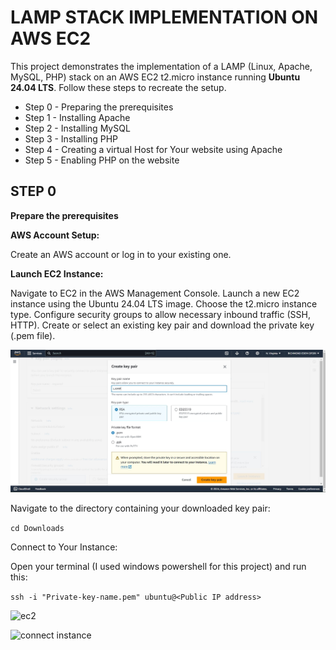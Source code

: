 # LAMP STACK IMPLEMENTATION ON AWS EC2
This project demonstrates the implementation of a LAMP (Linux, Apache, MySQL, PHP) stack on an AWS EC2 t2.micro instance running **Ubuntu 24.04 LTS**. Follow these steps to recreate the setup.
- Step 0 - Preparing the prerequisites
- Step 1 - Installing Apache
- Step 2 - Installing MySQL
- Step 3 - Installing PHP
- Step 4 - Creating a virtual Host for Your website using Apache
- Step 5 - Enabling PHP on the website
## STEP 0
**Prepare the prerequisites**

**AWS Account Setup:**

Create an AWS account or log in to your existing one.


**Launch EC2 Instance:**

Navigate to EC2 in the AWS Management Console.
Launch a new EC2 instance using the Ubuntu 24.04 LTS image.
Choose the t2.micro instance type.
Configure security groups to allow necessary inbound traffic (SSH, HTTP).
Create or select an existing key pair and download the private key (.pem file).

![key pair](images/key%20pair.png)

Navigate to the directory containing your downloaded key pair:

```cd Downloads```

Connect to Your Instance:

Open your terminal (I used windows powershell for this project) and run this:

```ssh -i "Private-key-name.pem" ubuntu@<Public IP address>```

![ec2](images/ec2.png)


![connect instance](images/connect%20instance.png)
